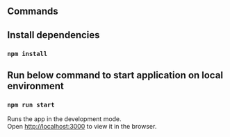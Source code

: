 ## Commands

## Install dependencies

### `npm install`

## Run below command to start application on local environment

### `npm run start`

Runs the app in the development mode.<br>
Open [http://localhost:3000](http://localhost:3000) to view it in the browser.
